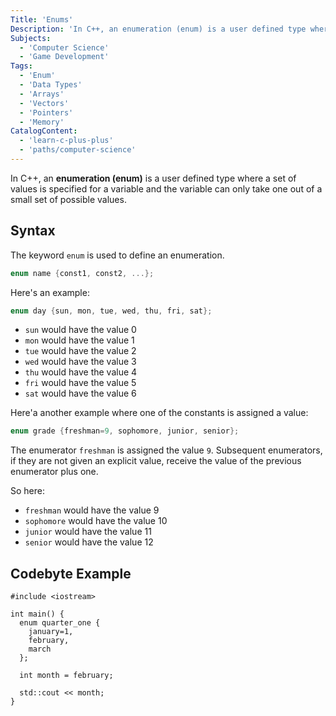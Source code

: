 ```yaml
---
Title: 'Enums'
Description: 'In C++, an enumeration (enum) is a user defined type where a set of values is specified for a variable and the variable can only take one out of a small set of possible values.'
Subjects:
  - 'Computer Science'
  - 'Game Development'
Tags:
  - 'Enum'
  - 'Data Types'
  - 'Arrays'
  - 'Vectors'
  - 'Pointers'
  - 'Memory'
CatalogContent:
  - 'learn-c-plus-plus'
  - 'paths/computer-science'
---
```


In C++, an **enumeration (enum)** is a user defined type where a set of values is specified for a variable and the variable can only take one out of a small set of possible values.

## Syntax

The keyword `enum` is used to define an enumeration.

```cpp
enum name {const1, const2, ...};
```

Here's an example:

```cpp
enum day {sun, mon, tue, wed, thu, fri, sat};
```

- `sun` would have the value 0
- `mon` would have the value 1
- `tue` would have the value 2
- `wed` would have the value 3
- `thu` would have the value 4
- `fri` would have the value 5
- `sat` would have the value 6

Here'a another example where one of the constants is assigned a value:

```cpp
enum grade {freshman=9, sophomore, junior, senior};
```

The enumerator `freshman` is assigned the value `9`. Subsequent enumerators, if they are not given an explicit value, receive the value of the previous enumerator plus one.

So here:

- `freshman` would have the value 9
- `sophomore` would have the value 10
- `junior` would have the value 11
- `senior` would have the value 12

## Codebyte Example

```codebyte/cpp
#include <iostream>

int main() {
  enum quarter_one {
    january=1,
    february,
    march
  };

  int month = february;

  std::cout << month;
}
```
